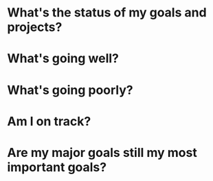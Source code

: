 # What's the status of my goals and projects?


# What's going well?


# What's going poorly?


# Am I on track?


# Are my major goals still my most important goals?
